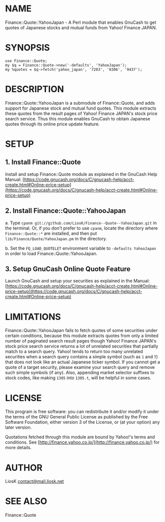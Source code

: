 # NAME

Finance::Quote::YahooJapan - A Perl module that enables GnuCash to get quotes of Japanese stocks and mutual funds from Yahoo! Finance JAPAN.

# SYNOPSIS

    use Finance::Quote;
    my $q = Finance::Quote->new('-defaults', 'YahooJapan');
    my %quotes = $q->fetch('yahoo_japan', '7203', '8306', '9437');

# DESCRIPTION

Finance::Quote::YahooJapan is a submodule of Finance::Quote, and adds support for Japanese stock and mutual fund quotes. This module extracts these quotes from the result pages of Yahoo! Finance JAPAN's stock price search service. Thus this module enables GnuCash to obtain Japanese quotes through its online price update feature.

# SETUP

## 1. Install Finance::Quote

Install and setup Finance::Quote module as explained in the GnuCash Help Manual: [https://code.gnucash.org/docs/C/gnucash-help/acct-create.html#Online-price-setup](https://code.gnucash.org/docs/C/gnucash-help/acct-create.html#Online-price-setup)

## 2. Install Finance::Quote::YahooJapan

a. Type `cpanm git://github.com/LiosK/Finance--Quote--YahooJapan.git` in the terminal. Or, if you don't prefer to use `cpanm`, locate the directory where `Finance::Quote::*` are installed, and then put `lib/Finance/Quote/YahooJapan.pm` in the directory.

b. Set the `FQ_LOAD_QUOTELET` environment variable to `-defaults YahooJapan` in order to load Finance::Quote::YahooJapan.

## 3. Setup GnuCash Online Quote Feature

Launch GnuCash and setup your securities as explained in the Manual: [https://code.gnucash.org/docs/C/gnucash-help/acct-create.html#Online-price-setup](https://code.gnucash.org/docs/C/gnucash-help/acct-create.html#Online-price-setup)

# LIMITATIONS

Finance::Quote::YahooJapan fails to fetch quotes of some securities under certain conditions, because this module extracts quotes from only a limited number of paginated search result pages though Yahoo! Finance JAPAN's stock price search service returns a lot of unrelated securities that partially match to a search query. Yahoo! tends to return too many unrelated securities when a search query contains a simple symbol (such as `1` and `T`) that does not look like an actual Japanese ticker symbol. If you cannot get a quote of a target security, please examine your search query and remove such simple symbols (if any). Also, appending market selector suffixes to stock codes, like making `1305` into `1305.t`, will be helpful in some cases.

# LICENSE

This program is free software: you can redistribute it and/or modify it under the terms of the GNU General Public License as published by the Free Software Foundation, either version 3 of the License, or (at your option) any later version.

Quotations fetched through this module are bound by Yahoo!'s terms and conditions. See [http://finance.yahoo.co.jp/](http://finance.yahoo.co.jp/) for more details.

# AUTHOR

LiosK <contact@mail.liosk.net>

# SEE ALSO

Finance::Quote
